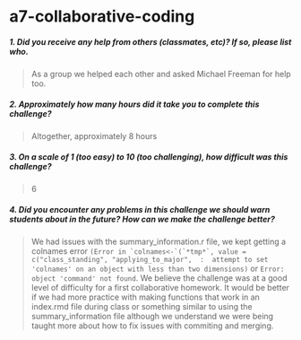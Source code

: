 # a7-collaborative-coding

##### 1. Did you receive any help from others (classmates, etc)? If so, please list who.

> As a group we helped each other and asked Michael Freeman for help too.

##### 2. Approximately how many hours did it take you to complete this challenge?

> Altogether, approximately 8 hours

##### 3. On a scale of 1 (too easy) to 10 (too challenging), how difficult was this challenge?

> 6

##### 4. Did you encounter any problems in this challenge we should warn students about in the future? How can we make the challenge better?

> We had issues with the summary_information.r file, we kept getting a colnames error ```(Error in `colnames<-`(`*tmp*`, value = c("class_standing", "applying_to_major",  : 
  attempt to set 'colnames' on an object with less than two dimensions)``` or ```Error: object 'command' not found```. We believe the challenge was at a good level of difficulty for a first collaborative homework. It would be better if we had more practice with making functions that work in an index.rmd file during class or something similar to using the summary_information file although we understand we were being taught more about how to fix issues with commiting and merging.
